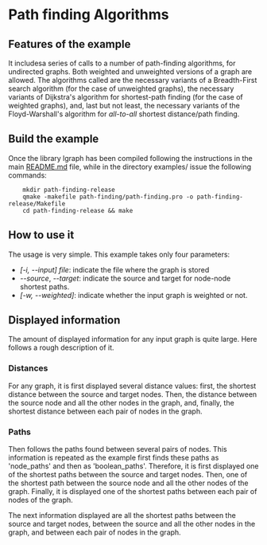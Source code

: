 # Path finding Algorithms

## Features of the example

It includesa series of calls to a number of path-finding algorithms, for undirected
graphs. Both weighted and unweighted versions of a graph are allowed. The algorithms
called are the necessary variants of a Breadth-First search algorithm (for the
case of unweighted graphs), the necessary variants of Dijkstra's algorithm
for shortest-path finding (for the case of weighted graphs), and, last but not
least, the necessary variants of the Floyd-Warshall's algorithm for _all-to-all_
shortest distance/path finding.

## Build the example

Once the library lgraph has been compiled following the instructions in the
main [README.md](https://github.com/lluisalemanypuig/lgraph/blob/master/README.md)
file, while in the directory examples/ issue the following commands:

		mkdir path-finding-release
		qmake -makefile path-finding/path-finding.pro -o path-finding-release/Makefile
		cd path-finding-release && make

## How to use it

The usage is very simple. This example takes only four parameters:

- _[-i, --input] file_: indicate the file where the graph is stored
- _--source_, _--target_: indicate the source and target for node-node shortest
paths.
- _[-w, --weighted]_: indicate whether the input graph is weighted or not.

## Displayed information

The amount of displayed information for any input graph is quite large. Here follows
a rough description of it.

### Distances

For any graph, it is first displayed several distance values: first, the shortest
distance between the source and target nodes. Then, the distance between the source
node and all the other nodes in the graph, and, finally, the shortest distance
between each pair of nodes in the graph.

### Paths

Then follows the paths found between several pairs of nodes. This information is
repeated as the example first finds these paths as 'node_paths' and then as
'boolean_paths'. Therefore, it is first displayed one of the shortest paths between
the source and target nodes. Then, one of the shortest path between the source node
and all the other nodes of the graph. Finally, it is displayed one of the shortest
paths between each pair of nodes of the graph.

The next information displayed are all the shortest paths between the source and
target nodes, between the source and all the other nodes in the graph, and between
each pair of nodes in the graph.
	
